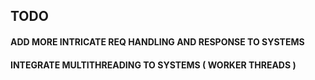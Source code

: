 ## TODO

#### ADD MORE INTRICATE REQ HANDLING AND RESPONSE TO SYSTEMS

#### INTEGRATE MULTITHREADING TO SYSTEMS ( WORKER THREADS )